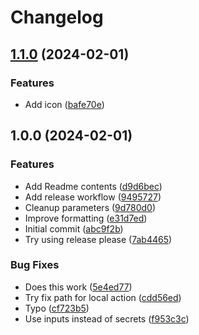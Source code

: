 # Changelog

## [1.1.0](https://github.com/alex289/docker-image-transfer-action/compare/v1.0.0...v1.1.0) (2024-02-01)


### Features

* Add icon ([bafe70e](https://github.com/alex289/docker-image-transfer-action/commit/bafe70e9579ad4854f1f2c9160163a3673c074df))

## 1.0.0 (2024-02-01)


### Features

* Add Readme contents ([d9d6bec](https://github.com/alex289/docker-image-transfer-action/commit/d9d6becb522ad27a0dc46bb85c08ea5cc7f1e9a9))
* Add release workflow ([9495727](https://github.com/alex289/docker-image-transfer-action/commit/94957271cdba54f2ca73fefada3d5d1c612b6a05))
* Cleanup parameters ([9d780d0](https://github.com/alex289/docker-image-transfer-action/commit/9d780d030307afdd41d5635f5257576118d95cf4))
* Improve formatting ([e31d7ed](https://github.com/alex289/docker-image-transfer-action/commit/e31d7edb49f2f2bb1f27cb02fc0a0075af31b195))
* Initial commit ([abc9f2b](https://github.com/alex289/docker-image-transfer-action/commit/abc9f2bbc78f1e2ffde41e42909dc69e5fe07694))
* Try using release please ([7ab4465](https://github.com/alex289/docker-image-transfer-action/commit/7ab446504f3923dcb93cb643dba392fa2482eae6))


### Bug Fixes

* Does this work ([5e4ed77](https://github.com/alex289/docker-image-transfer-action/commit/5e4ed777b0f0147ef89b479849faf0e166e7ea61))
* Try fix path for local action ([cdd56ed](https://github.com/alex289/docker-image-transfer-action/commit/cdd56ed4b88e63a0a0ede91df72b9c5363372998))
* Typo ([cf723b5](https://github.com/alex289/docker-image-transfer-action/commit/cf723b5d1ca72481c01279c44b6e507d6e15ddb3))
* Use inputs instead of secrets ([f953c3c](https://github.com/alex289/docker-image-transfer-action/commit/f953c3c3fc08f3c6e64e8105098085fad90ae5f3))
